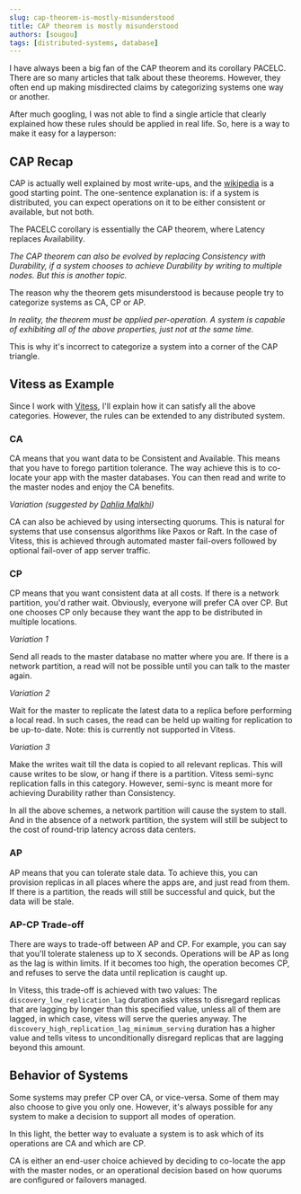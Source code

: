 ```yaml
---
slug: cap-theorem-is-mostly-misunderstood
title: CAP theorem is mostly misunderstood
authors: [sougou]
tags: [distributed-systems, database]
---
```


I have always been a big fan of the CAP theorem and its corollary PACELC. There are so many articles that talk about these theorems. However, they often end up making misdirected claims by categorizing systems one way or another.

After much googling, I was not able to find a single article that clearly explained how these rules should be applied in real life. So, here is a way to make it easy for a layperson:

<!--truncate-->

## CAP Recap

CAP is actually well explained by most write-ups, and the [wikipedia](https://en.wikipedia.org/wiki/CAP_theorem) is a good starting point. The one-sentence explanation is: if a system is distributed, you can expect operations on it to be either consistent or available, but not both.

The PACELC corollary is essentially the CAP theorem, where Latency replaces Availability.

*The CAP theorem can also be evolved by replacing Consistency with Durability, if a system chooses to achieve Durability by writing to multiple nodes. But this is another topic.*

The reason why the theorem gets misunderstood is because people try to categorize systems as CA, CP or AP.

*In reality, the theorem must be applied per-operation. A system is capable of exhibiting all of the above properties, just not at the same time.*

This is why it's incorrect to categorize a system into a corner of the CAP triangle.

## Vitess as Example

Since I work with [Vitess](http://vitess.io/), I'll explain how it can satisfy all the above categories. However, the rules can be extended to any distributed system.

### CA

CA means that you want data to be Consistent and Available. This means that you have to forego partition tolerance. The way achieve this is to co-locate your app with the master databases. You can then read and write to the master nodes and enjoy the CA benefits.

*Variation (suggested by [Dahlia Malkhi](https://dahliamalkhi.wordpress.com/))*

CA can also be achieved by using intersecting quorums. This is natural for systems that use consensus algorithms like Paxos or Raft. In the case of Vitess, this is achieved through automated master fail-overs followed by optional fail-over of app server traffic.

### CP

CP means that you want consistent data at all costs. If there is a network partition, you'd rather wait. Obviously, everyone will prefer CA over CP. But one chooses CP only because they want the app to be distributed in multiple locations.

*Variation 1*

Send all reads to the master database no matter where you are. If there is a network partition, a read will not be possible until you can talk to the master again.

*Variation 2*

Wait for the master to replicate the latest data to a replica before performing a local read. In such cases, the read can be held up waiting for replication to be up-to-date. Note: this is currently not supported in Vitess.

*Variation 3*

Make the writes wait till the data is copied to all relevant replicas. This will cause writes to be slow, or hang if there is a partition. Vitess semi-sync replication falls in this category. However, semi-sync is meant more for achieving Durability rather than Consistency.

In all the above schemes, a network partition will cause the system to stall. And in the absence of a network partition, the system will still be subject to the cost of round-trip latency across data centers.

### AP

AP means that you can tolerate stale data. To achieve this, you can provision replicas in all places where the apps are, and just read from them. If there is a partition, the reads will still be successful and quick, but the data will be stale.

### AP-CP Trade-off

There are ways to trade-off between AP and CP. For example, you can say that you'll tolerate staleness up to X seconds. Operations will be AP as long as the lag is within limits. If it becomes too high, the operation becomes CP, and refuses to serve the data until replication is caught up.

In Vitess, this trade-off is achieved with two values: The `discovery_low_replication_lag` duration asks vitess to disregard replicas that are lagging by longer than this specified value, unless all of them are lagged, in which case, vitess will serve the queries anyway. The `discovery_high_replication_lag_minimum_serving` duration has a higher value and tells vitess to unconditionally disregard replicas that are lagging beyond this amount.

## Behavior of Systems

Some systems may prefer CP over CA, or vice-versa. Some of them may also choose to give you only one. However, it's always possible for any system to make a decision to support all modes of operation.

In this light, the better way to evaluate a system is to ask which of its operations are CA and which are CP.

CA is either an end-user choice achieved by deciding to co-locate the app with the master nodes, or an operational decision based on how quorums are configured or failovers managed.
